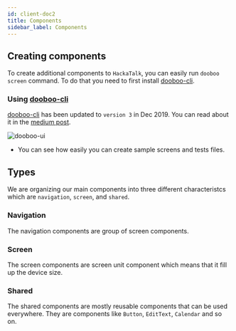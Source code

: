 ```yaml
---
id: client-doc2
title: Components
sidebar_label: Components
---
```


## Creating components

To create additional components to `HackaTalk`, you can easily run `dooboo screen` command. To do that you need to first install [dooboo-cli](https://www.npmjs.com/package/dooboo-cli).

### Using [dooboo-cli](https://www.npmjs.com/package/dooboo-cli)

[dooboo-cli](https://www.npmjs.com/package/dooboo-cli) has been updated to `version 3` in Dec 2019. You can read about it in the [medium post](https://medium.com/dooboolab/announcing-dooboo-cli-v3-5c9fceeb2ac4).

![dooboo-ui](https://miro.medium.com/max/1260/1*Lc60i9R2zi7-xR0VZhESDg.png)

* You can see how easily you can create sample screens and tests files.

## Types

We are organizing our main components into three different characteristcs which are `navigation`, `screen`, and `shared`.

### Navigation

The navigation components are group of screen components.

### Screen

The screen components are screen unit component which means that it fill up the device size.

### Shared

The shared components are mostly reusable components that can be used everywhere. They are components like `Button`, `EditText`, `Calendar` and so on.